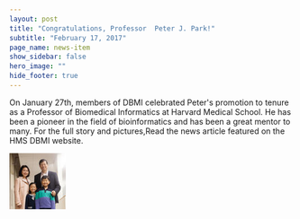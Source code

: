 ```yaml
---
layout: post
title: "Congratulations, Professor  Peter J. Park!"
subtitle: "February 17, 2017"
page_name: news-item
show_sidebar: false
hero_image: ""
hide_footer: true
---
```


On January 27th, members of DBMI celebrated Peter's promotion to tenure as a Professor of Biomedical Informatics at Harvard Medical School. He has been a pioneer in the field of bioinformatics and has been a great mentor to many. For the full story and pictures,Read the news article featured on the HMS DBMI website.

![Image](/img/news-images/img_2664_cropped.jpeg)


